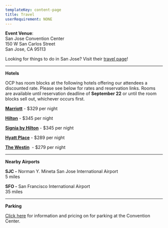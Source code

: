 ```yaml
---
templateKey: content-page
title: Travel
userRequirement: NONE
---
```

**Event Venue**: \
San Jose Convention Center\
150 W San Carlos Street\
San Jose, CA 95113

Looking for things to do in San Jose? Visit their [travel page](https://www.sanjose.org/things-to-do)!

- - -

**Hotels**

OCP has room blocks at the following hotels offering our attendees a discounted rate. Please see below for rates and reservation links. Rooms are available until reservation deadline of **September 22** or until the room blocks sell out, whichever occurs first. 

**[Marriott](https://book.passkey.com/gt/219026705?gtid=cbebe39369b0f8ffde074c9fdf6149)** - $329 per night 

**[Hilton](https://www.hilton.com/en/attend-my-event/sjcshhf-ocp-238c8b12-656c-4133-91b1-c7a0e5cf681d/)** - $345 per night 

**[Signia by Hilton](https://www.hilton.com/en/book/reservation/rooms/?ctyhocn=SJCSMSA&arrivalDate=2023-10-15&departureDate=2023-10-20&groupCode=OCP23&room1NumAdults=1&cid=OM%2CWW%2CHILTONLINK%2CEN%2CDirectLink)** - $345 per night 

**[Hyatt Place](https://www.hyatt.com/en-US/group-booking/SJCZJ/G-FNTC)** - $289 per night

**[The Westin](https://www.marriott.com/event-reservations/reservation-link.mi?id=1689876462802&key=GRP&app=resvlink)**  - $279 per night

- - -

**Nearby Airports**

**SJC -** Norman Y. Mineta San Jose International Airport\
5 miles

**SFO -** San Francisco International Airport \
35 miles 

- - -

**Parking**

[Click here](https://www.sanjose.org/pdf/convention-center-parking) for information and pricing on for parking at the Convention Center.